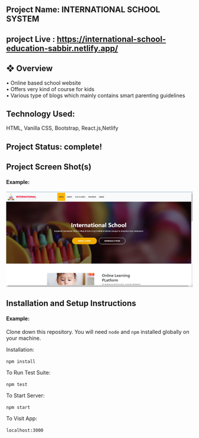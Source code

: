 ## Project Name: INTERNATIONAL SCHOOL SYSTEM

## project Live : https://international-school-education-sabbir.netlify.app/

## ❖ Overview

• Online based school website</br>
• Offers very kind of course for kids</br>
• Various type of blogs which mainly contains smart parenting guidelines</br>

## Technology Used:

HTML, Vanilla CSS, Bootstrap, React.js,Netlify

## Project Status: complete!

## Project Screen Shot(s)

#### Example:

![alt text](https://github.com/coderSabbirr/react-app/blob/main/Screenshot_134.jpg)

## Installation and Setup Instructions

#### Example:

Clone down this repository. You will need `node` and `npm` installed globally on your machine.

Installation:

`npm install`

To Run Test Suite:

`npm test`

To Start Server:

`npm start`

To Visit App:

`localhost:3000`
